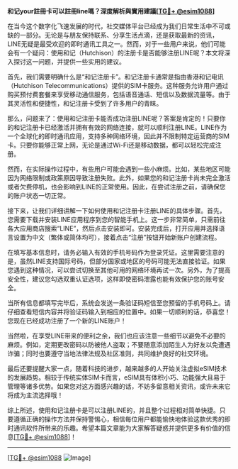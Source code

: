 **和记your註冊卡可以註冊line嗎？深度解析與實用建議[[TG💪+ @esim1088](https://t.me/s/esim1088)]**

在当今这个数字化飞速发展的时代，社交媒体平台已经成为我们日常生活中不可或缺的一部分。无论是与朋友保持联系、分享生活点滴，还是获取最新的资讯，LINE无疑是最受欢迎的即时通讯工具之一。然而，对于一些用户来说，他们可能会有一个疑问：使用和记（Hutchison）的注册卡是否能够注册LINE呢？本文将深入探讨这一问题，并提供一些实用的建议。

首先，我们需要明确什么是“和记注册卡”。和记注册卡通常是指由香港和记电讯（Hutchison Telecommunications）提供的SIM卡服务。这种服务允许用户通过购买预付费套餐来享受移动通信服务，包括语音通话、短信以及数据流量等。由于其灵活性和便捷性，和记注册卡受到了许多用户的青睐。

那么，问题来了：使用和记注册卡能否成功注册LINE呢？答案是肯定的！只要你的和记注册卡已经激活并拥有有效的网络连接，就可以顺利注册LINE。LINE作为一个全球化的即时通讯应用，支持多种网络环境，因此并不限制特定运营商的SIM卡。只要你能够正常上网，无论是通过Wi-Fi还是移动数据，都可以轻松完成注册。

然而，在实际操作过程中，有些用户可能会遇到一些小麻烦。比如，某些地区可能因为网络限制或政策原因导致注册失败。此外，如果您的和记注册卡尚未完全激活或者欠费停机，也会影响到LINE的正常使用。因此，在尝试注册之前，请确保您的账户状态一切正常。

接下来，让我们详细讲解一下如何使用和记注册卡注册LINE的具体步骤。首先，您需要下载并安装LINE应用程序到您的智能手机上。这一步非常简单，只需前往各大应用商店搜索“LINE”，然后点击安装即可。安装完成后，打开应用并选择语言设置为中文（繁体或简体均可），接着点击“注册”按钮开始新账户创建流程。

在填写基本信息时，请务必输入有效的手机号码作为登录凭证。这里需要注意的是，虽然LINE支持国际号码，但部分国家或地区的号码可能无法直接验证。如果您遇到这种情况，可以尝试切换至其他可用的网络环境再试一次。另外，为了提高安全性，建议您勾选双重认证选项，这样即使密码泄露也能有效保护您的账号安全。

当所有信息都填写完毕后，系统会发送一条验证码短信至您预留的手机号码上。请仔细查看短信内容并将验证码输入到相应的位置中。如果一切顺利的话，恭喜您！您现在已经成功注册了一个新的LINE账户！

当然啦，在享受LINE带来的便利之余，我们也应该注意一些细节以避免不必要的麻烦。例如，定期更改密码以防被他人盗取；不要随意添加陌生人为好友以免遭遇诈骗；同时也要遵守当地法律法规及社区准则，共同维护良好的社交环境。

最后还要提醒大家一点，随着科技的进步，越来越多的人开始关注虚拟eSIM技术的发展趋势。相较于传统实体SIM卡而言，eSIM具有体积小巧、功能强大且易于管理等诸多优势。如果您对这方面感兴趣的话，不妨多留意相关资讯，或许未来它将成为主流选择哦！

综上所述，使用和记注册卡是可以注册LINE的，并且整个过程相对简单快捷。只要遵循正确的操作方法并保持警惕心，相信每位用户都能愉快地体验这款优秀的即时通讯软件所带来的乐趣。希望本篇文章能为大家解答疑惑并提供更多有价值的信息[[TG💪+ @esim1088](https://t.me/s/esim1088)]！

---

[[TG💪+ @esim1088](https://t.me/s/esim1088) ![Image](https://i.postimg.cc/4NQfJmqS/Snipaste-2025-05-13-00-14-12.png)]